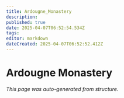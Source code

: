 ```yaml
---
title: Ardougne_Monastery
description: 
published: true
date: 2025-04-07T06:52:54.534Z
tags: 
editor: markdown
dateCreated: 2025-04-07T06:52:52.412Z
---
```


# Ardougne Monastery

*This page was auto-generated from structure.*